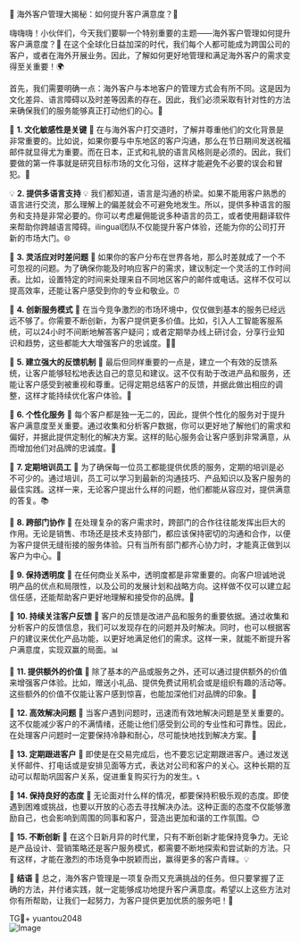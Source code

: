 🎉 海外客户管理大揭秘：如何提升客户满意度？🌟

嗨嗨嗨！小伙伴们，今天我们要聊一个特别重要的主题——海外客户管理如何提升客户满意度？🚀 在这个全球化日益加深的时代，我们每个人都可能成为跨国公司的客户，或者在海外开展业务。因此，了解如何更好地管理和满足海外客户的需求变得至关重要！🌍

首先，我们需要明确一点：海外客户与本地客户的管理方式会有所不同。这是因为文化差异、语言障碍以及时差等因素的存在。因此，我们必须采取有针对性的方法来确保我们的服务能够真正打动他们的心。💖

🌈 **1. 文化敏感性是关键** 🌈
在与海外客户打交道时，了解并尊重他们的文化背景是非常重要的。比如说，如果你要与中东地区的客户沟通，那么在节日期间发送祝福邮件就显得尤为重要。而在日本，正式和礼貌的语言风格则是必须的。因此，我们要做的第一件事就是研究目标市场的文化习俗，这样才能避免不必要的误会和冒犯。🤝

💡 **2. 提供多语言支持** 💡
我们都知道，语言是沟通的桥梁。如果不能用客户熟悉的语言进行交流，那么理解上的偏差就会不可避免地发生。所以，提供多种语言的服务和支持是非常必要的。你可以考虑雇佣能说多种语言的员工，或者使用翻译软件来帮助你跨越语言障碍。ilingual团队不仅能提升客户体验，还能为你的公司打开新的市场大门。🌐

🔧 **3. 灵活应对时差问题** 🔧
如果你的客户分布在世界各地，那么时差就成了一个不可忽视的问题。为了确保你能及时响应客户的需求，建议制定一个灵活的工作时间表。比如，设置特定的时间来处理来自不同地区客户的邮件或电话。这样不仅可以提高效率，还能让客户感受到你的专业和敬业。⏰

🌟 **4. 创新服务模式** 🌟
在当今竞争激烈的市场环境中，仅仅做到基本的服务已经远远不够了。你需要不断创新，为客户提供更多价值。比如，引入人工智能客服系统，可以24小时不间断地解答客户疑问；或者定期举办线上研讨会，分享行业知识和趋势，这些都能大大增强客户的忠诚度。👩‍🏫

💼 **5. 建立强大的反馈机制** 💼
最后但同样重要的一点是，建立一个有效的反馈系统，让客户能够轻松地表达自己的意见和建议。这不仅有助于改进产品和服务，还能让客户感受到被重视和尊重。记得定期总结客户的反馈，并据此做出相应的调整，这样才能持续优化客户体验。📝

🌈 **6. 个性化服务** 🌈
每个客户都是独一无二的，因此，提供个性化的服务对于提升客户满意度至关重要。通过收集和分析客户数据，你可以更好地了解他们的需求和偏好，并据此提供定制化的解决方案。这样的贴心服务会让客户感到非常满意，从而增加他们对品牌的忠诚度。🎁

🌈 **7. 定期培训员工** 🌈
为了确保每一位员工都能提供优质的服务，定期的培训是必不可少的。通过培训，员工可以学习到最新的沟通技巧、产品知识以及客户服务的最佳实践。这样一来，无论客户提出什么样的问题，他们都能从容应对，提供满意的答复。📚

🌈 **8. 跨部门协作** 🌈
在处理复杂的客户需求时，跨部门的合作往往能发挥出巨大的作用。无论是销售、市场还是技术支持部门，都应该保持密切的沟通和合作，以便为客户提供无缝衔接的服务体验。只有当所有部门都齐心协力时，才能真正做到以客户为中心。🤝

🌈 **9. 保持透明度** 🌈
在任何商业关系中，透明度都是非常重要的。向客户坦诚地说明产品的优点和局限性，以及公司的发展计划和战略方向。这样做不仅可以建立起信任感，还能帮助客户更好地理解和接受你的品牌。📖

🌈 **10. 持续关注客户反馈** 🌈
客户的反馈是改进产品和服务的重要依据。通过收集和分析客户的反馈信息，我们可以发现存在的问题并及时解决。同时，也可以根据客户的建议来优化产品功能，以更好地满足他们的需求。这样一来，就能不断提升客户满意度，实现双赢的局面。📊

🌈 **11. 提供额外的价值** 🌈
除了基本的产品或服务之外，还可以通过提供额外的价值来增强客户体验。比如，赠送小礼品、提供免费试用机会或是组织有趣的活动等。这些额外的价值不仅能让客户感到惊喜，也能加深他们对品牌的印象。🎁

🌈 **12. 高效解决问题** 🌈
当客户遇到问题时，迅速而有效地解决问题是至关重要的。这不仅能减少客户的不满情绪，还能让他们感受到公司的专业性和可靠性。因此，在处理客户问题时一定要保持冷静和耐心，尽可能快地找到解决方案。🔧

🌈 **13. 定期跟进客户** 🌈
即使是在交易完成后，也不要忘记定期跟进客户。通过发送关怀邮件、打电话或是安排见面等方式，表达对公司和客户的关心。这种长期的互动可以帮助巩固客户关系，促进重复购买行为的发生。📞

🌈 **14. 保持良好的态度** 🌈
无论面对什么样的情况，都要保持积极乐观的态度。即使遇到困难或挑战，也要以开放的心态去寻找解决办法。这种正面的态度不仅能够激励自己，也会影响到周围的同事和客户，营造出更加和谐的工作氛围。😊

🌈 **15. 不断创新** 🌈
在这个日新月异的时代里，只有不断创新才能保持竞争力。无论是产品设计、营销策略还是客户服务模式，都需要不断地探索和尝试新的方法。只有这样，才能在激烈的市场竞争中脱颖而出，赢得更多的客户青睐。💡

🌈 **结语** 🌈
总之，海外客户管理是一项复杂而又充满挑战的任务。但只要掌握了正确的方法，并付诸实践，就一定能够成功地提升客户满意度。希望以上这些方法对你有所帮助，让我们一起努力，为客户提供更加优质的服务吧！🚀

TG💪+ yuantou2048  
![Image](https://github.com/user-attachments/assets/42a5a4a5-fea9-4a1d-8aa0-73e57e430cca)